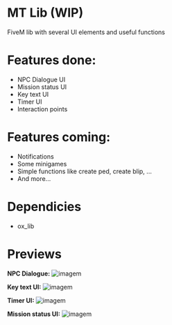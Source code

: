 # MT Lib (WIP)
FiveM lib with several UI elements and useful functions

# Features done:
- NPC Dialogue UI
- Mission status UI
- Key text UI
- Timer UI
- Interaction points

# Features coming:
- Notifications
- Some minigames
- Simple functions like create ped, create blip, ...
- And more...

# Dependicies
- ox_lib

# Previews
**NPC Dialogue:**
![imagem](https://github.com/user-attachments/assets/4dbb6fd6-2048-465a-8777-fa1bf9eeb712)

**Key text UI:**
![imagem](https://github.com/user-attachments/assets/8a0a8e1c-6e55-4f6f-bea8-1a5e1292dccf)

**Timer UI:**
![imagem](https://github.com/user-attachments/assets/9f615946-8236-40be-9a26-d5576ecb1f25)

**Mission status UI:**
![imagem](https://github.com/user-attachments/assets/1ebd4d13-9cc3-45ec-a7eb-0b3184112270)

